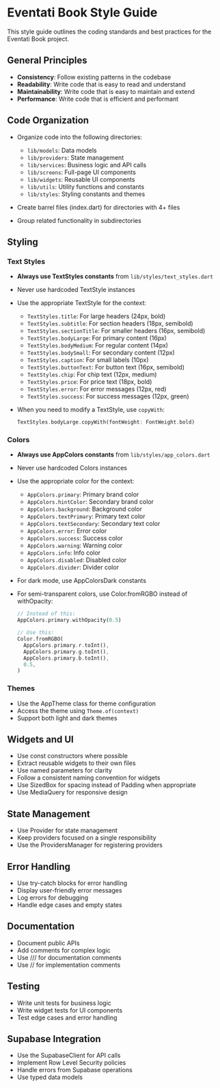 # Eventati Book Style Guide

This style guide outlines the coding standards and best practices for the Eventati Book project.

## General Principles

- **Consistency**: Follow existing patterns in the codebase
- **Readability**: Write code that is easy to read and understand
- **Maintainability**: Write code that is easy to maintain and extend
- **Performance**: Write code that is efficient and performant

## Code Organization

- Organize code into the following directories:
  - `lib/models`: Data models
  - `lib/providers`: State management
  - `lib/services`: Business logic and API calls
  - `lib/screens`: Full-page UI components
  - `lib/widgets`: Reusable UI components
  - `lib/utils`: Utility functions and constants
  - `lib/styles`: Styling constants and themes

- Create barrel files (index.dart) for directories with 4+ files
- Group related functionality in subdirectories

## Styling

### Text Styles

- **Always use TextStyles constants** from `lib/styles/text_styles.dart`
- Never use hardcoded TextStyle instances
- Use the appropriate TextStyle for the context:
  - `TextStyles.title`: For large headers (24px, bold)
  - `TextStyles.subtitle`: For section headers (18px, semibold)
  - `TextStyles.sectionTitle`: For smaller headers (16px, semibold)
  - `TextStyles.bodyLarge`: For primary content (16px)
  - `TextStyles.bodyMedium`: For regular content (14px)
  - `TextStyles.bodySmall`: For secondary content (12px)
  - `TextStyles.caption`: For small labels (10px)
  - `TextStyles.buttonText`: For button text (16px, semibold)
  - `TextStyles.chip`: For chip text (12px, medium)
  - `TextStyles.price`: For price text (18px, bold)
  - `TextStyles.error`: For error messages (12px, red)
  - `TextStyles.success`: For success messages (12px, green)

- When you need to modify a TextStyle, use `copyWith`:
  ```dart
  TextStyles.bodyLarge.copyWith(fontWeight: FontWeight.bold)
  ```

### Colors

- **Always use AppColors constants** from `lib/styles/app_colors.dart`
- Never use hardcoded Colors instances
- Use the appropriate color for the context:
  - `AppColors.primary`: Primary brand color
  - `AppColors.hintColor`: Secondary brand color
  - `AppColors.background`: Background color
  - `AppColors.textPrimary`: Primary text color
  - `AppColors.textSecondary`: Secondary text color
  - `AppColors.error`: Error color
  - `AppColors.success`: Success color
  - `AppColors.warning`: Warning color
  - `AppColors.info`: Info color
  - `AppColors.disabled`: Disabled color
  - `AppColors.divider`: Divider color

- For dark mode, use AppColorsDark constants
- For semi-transparent colors, use Color.fromRGBO instead of withOpacity:
  ```dart
  // Instead of this:
  AppColors.primary.withOpacity(0.5)
  
  // Use this:
  Color.fromRGBO(
    AppColors.primary.r.toInt(),
    AppColors.primary.g.toInt(),
    AppColors.primary.b.toInt(),
    0.5,
  )
  ```

### Themes

- Use the AppTheme class for theme configuration
- Access the theme using `Theme.of(context)`
- Support both light and dark themes

## Widgets and UI

- Use const constructors where possible
- Extract reusable widgets to their own files
- Use named parameters for clarity
- Follow a consistent naming convention for widgets
- Use SizedBox for spacing instead of Padding when appropriate
- Use MediaQuery for responsive design

## State Management

- Use Provider for state management
- Keep providers focused on a single responsibility
- Use the ProvidersManager for registering providers

## Error Handling

- Use try-catch blocks for error handling
- Display user-friendly error messages
- Log errors for debugging
- Handle edge cases and empty states

## Documentation

- Document public APIs
- Add comments for complex logic
- Use /// for documentation comments
- Use // for implementation comments

## Testing

- Write unit tests for business logic
- Write widget tests for UI components
- Test edge cases and error handling

## Supabase Integration

- Use the SupabaseClient for API calls
- Implement Row Level Security policies
- Handle errors from Supabase operations
- Use typed data models
